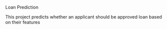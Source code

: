 Loan Prediction 

This project predicts whether an applicant should be approved loan based on their features